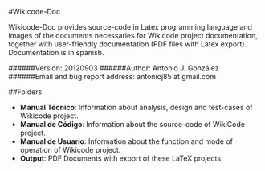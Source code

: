 #Wikicode-Doc

Wikicode-Doc provides source-code in Latex programming language and images of the documents necessaries for Wikicode project documentation, together with user-friendly documentation (PDF files with Latex export). Documentation is in spanish.

######Version:
20120903
######Author:
Antonio J. González
######Email and bug report address:
antonioj85 at gmail.com

##Folders
* __Manual Técnico__: Information about analysis, design and test-cases of Wikicode project.
* __Manual de Código__: Information about the source-code of WikiCode project.
* __Manual de Usuario__: Information about the function and mode of operation of Wikicode project.
* __Output__: PDF Documents with export of these LaTeX projects. 

